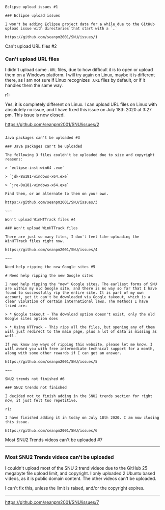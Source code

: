 
~~~~

Eclipse upload issues #1 

### Eclipse upload issues

I won't be adding Eclipse project data for a while due to the GitHub upload issue with directories that start with a `.`

https://github.com/seanpm2001/SNU/issues/1

~~~~

Can't upload URL files #2 

### Can't upload URL files

I didn't upload some `.URL` files, due to how difficult it is to open or upload them on a Windows platform. I will try again on Linux, maybe it is different there, as I am not sure if Linux recognizes `.URL` files by default, or if it handles them the same way.

r1:

Yes, it is completely different on Linux. I can upload URL files on Linux with absolutely no issue, and I have fixed this issue on July 18th 2020 at 3:27 pm. This issue is now closed.

https://github.com/seanpm2001/SNU/issues/2

~~~~

Java packages can't be uploaded #3 

### Java packages can't be uploaded

The following 3 files couldn't be uploaded due to size and copyright reasons:

> `eclipse-inst-win64 .exe`

> `jdk-8u181-windows-x64.exe`

> `jre-8u181-windows-x64.exe`

Find them, or an alternate to them on your own.

https://github.com/seanpm2001/SNU/issues/3

~~~

Won't upload WinHTTrack files #4 

### Won't upload WinHTTrack files

There are just so many files, I don't feel like uploading the WinHTTrack files right now. 

https://github.com/seanpm2001/SNU/issues/4

~~~

Need help ripping the new Google sites #5 

# Need help ripping the new Google sites

I need help ripping the "new" Google sites. The earliest forms of SNU are within my old Google site, and there is no way so far that I have found to successfully rip the entire site. It is part of my own account, yet it can't be downloaded via Google takeout, which is a clear violation of certain international laws. The methods I have tried are:

> * Google takeout - The download option doesn't exist, only the old Google sites option does

> * Using HTTrack - This rips all the files, but opening any of them will just redirect to the main page, plus a lot of data is missing as well.

If you know any ways of ripping this website, please let me know. I will award you with free intermediate technical support for a month, along with some other rewards if I can get an answer.

https://github.com/seanpm2001/SNU/issues/5

~~~

SNU2 trends not finished #6 

### SNU2 trends not finished

I decided not to finish adding in the SNU2 trends section for right now, it just felt too repetitive.

r1:

I have finished adding it in today on July 18th 2020. I am now closing this issue.

https://github.com/seanpm2001/SNU/issues/6

~~~~

Most SNU2 Trends videos can't be uploaded #7 

***

### Most SNU2 Trends videos can't be uploaded

I couldn't upload most of the SNU 2 trend videos due to the GitHub 25 megabyte file upload limit, and copyright. I only uploaded 2 Ubuntu based videos, as it is public domain content. The other videos can't be uploaded.

I can't fix this, unless the limit is raised, and/or the copyright expires.

***

https://github.com/seanpm2001/SNU/issues/7

~~~~

